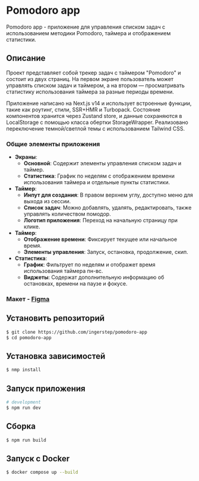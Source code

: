 # Pomodoro app

Pomodoro app - приложение для управления списком задач с использованием методики Pomodoro, таймера и отображением статистики.

## Описание

Проект представляет собой трекер задач с таймером "Pomodoro" и состоит из двух страниц. На первом экране пользователь может управлять списком задач и таймером, а на втором — просматривать статистику использования таймера за разные периоды времени.

Приложение написано на Next.js v14 и использует встроенные функции, такие как роутинг, стили, SSR+HMR и Turbopack. Состояние компонентов хранится через Zustand store, и данные сохраняются в LocalStorage с помощью класса обертки StorageWrapper. Реализовано переключение темной/светлой темы с использованием Tailwind CSS.

### Общие элементы приложения

- **Экраны**:
  - **Основной**: Содержит элементы управления списком задач и таймер.
  - **Статистика**: График по неделям с отображением времени использования таймера и отдельные пункты статистики.
- **Таймер**:
  - **Инпут для создания**: В правом верхнем углу, доступно меню для выхода из сессии.
  - **Список задач**: Можно добавлять, удалять, редактировать, также управлять количеством помодор.
  - **Логотип приложения**: Переход на начальную страницу при клике.
- **Таймер**:
  - **Отображение времени**: Фиксирует текущее или начальное время.
  - **Элементы управления**: Запуск, остановка, продолжение, скип.
- **Статистика**:
  - **График**: Фильтрует по неделям и отображет время использования таймера пн-вс.
  - **Виджеты**: Содержат дополнительную информацию об остановках, времени на паузе и фокусе.

### Макет - [Figma](https://www.figma.com/design/4gQfoY8SSFlhh8E8zWvkup/Pomodoro?node-id=0-1&node-type=canvas&t=8hHOGiUttvlpcSjr-0)

## Установить репозиторий

```bash
$ git clone https://github.com/ingerstep/pomodoro-app
$ cd pomodoro-app
```

## Установка зависимостей

```bash
$ nmp install
```

## Запуск приложения

```bash
# development
$ npm run dev
```

## Cборка

```bash
$ npm run build
```

## Запуск c Docker

```bash
$ docker compose up --build
```
